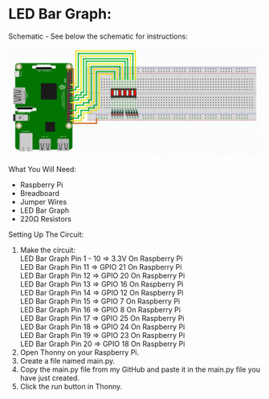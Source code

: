 # LED Bar Graph:
Schematic - See below the schematic for instructions:
 
![](Schematic.png)
 
What You Will Need:
- Raspberry Pi
- Breadboard
- Jumper Wires
- LED Bar Graph
- 220Ω Resistors

Setting Up The Circuit:
1. Make the circuit:<br />
   LED Bar Graph Pin 1 - 10 => 3.3V On Raspberry Pi<br />
   LED Bar Graph Pin 11 => GPIO 21 On Raspberry Pi<br />
   LED Bar Graph Pin 12 => GPIO 20 On Raspberry Pi<br />
   LED Bar Graph Pin 13 => GPIO 16 On Raspberry Pi<br />
   LED Bar Graph Pin 14 => GPIO 12 On Raspberry Pi<br />
   LED Bar Graph Pin 15 => GPIO 7 On Raspberry Pi<br />
   LED Bar Graph Pin 16 => GPIO 8 On Raspberry Pi<br />
   LED Bar Graph Pin 17 => GPIO 25 On Raspberry Pi<br />
   LED Bar Graph Pin 18 => GPIO 24 On Raspberry Pi<br />
   LED Bar Graph Pin 19 => GPIO 23 On Raspberry Pi<br />
   LED Bar Graph Pin 20 => GPIO 18 On Raspberry Pi<br />
3. Open Thonny on your Raspberry Pi.
4. Create a file named main.py.
5. Copy the main.py file from my GitHub and paste it in the main.py file you have just created.
6. Click the run button in Thonny.
